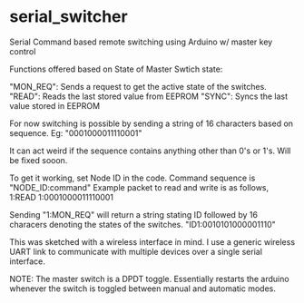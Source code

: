 # serial_switcher
Serial Command based remote switching using Arduino w/ master key control

Functions offered based on State of Master Swtich state:

"MON_REQ": Sends a request to get the active state of the switches.
"READ": Reads the last stored value from EEPROM
"SYNC": Syncs the last value stored in EEPROM

For now switching is possible by sending a string of 16 characters based on sequence.
Eg: "0001000011110001"

It can act weird if the sequence contains anything other than 0's or 1's. Will be fixed sooon.

To get it working, set Node ID in the code.
Command sequence is "NODE_ID:command"
Example packet to read and write is as follows,
1:READ
1:0001000011110001

Sending "1:MON_REQ" will return a string stating ID followed by 16 characers denoting the states of the switches.
"ID1:0010101000001110"

This was sketched with a wireless interface in mind.
I use a generic wireless UART link to communicate with multiple devices over a single serial interface.

NOTE: The master switch is a DPDT toggle. Essentially restarts the arduino whenever the switch is toggled between manual and automatic modes.
